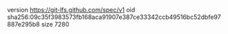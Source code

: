version https://git-lfs.github.com/spec/v1
oid sha256:09c35f3983573fb168aca91907e387ce33342ccb49516bc52dbfe97887e295b8
size 7280
